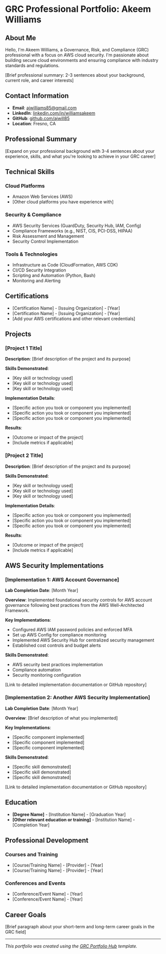 # GRC Professional Portfolio: Akeem Williams

## About Me

Hello, I'm Akeem Williams, a Governance, Risk, and Compliance (GRC) professional with a focus on AWS cloud security. I'm passionate about building secure cloud environments and ensuring compliance with industry standards and regulations.

[Brief professional summary: 2-3 sentences about your background, current role, and career interests]

## Contact Information

- **Email**: ajwilliams85@gmail.com
- **LinkedIn**: [linkedin.com/in/williamsakeem](https://www.linkedin.com/in/williamsakeem/)
- **GitHub**: [github.com/ajwill85](https://github.com/ajwill85)
- **Location**: Fresno, CA

## Professional Summary

[Expand on your professional background with 3-4 sentences about your experience, skills, and what you're looking to achieve in your GRC career]

## Technical Skills

### Cloud Platforms
- Amazon Web Services (AWS)
- [Other cloud platforms you have experience with]

### Security & Compliance
- AWS Security Services (GuardDuty, Security Hub, IAM, Config)
- Compliance Frameworks (e.g., NIST, CIS, PCI-DSS, HIPAA)
- Risk Assessment and Management
- Security Control Implementation

### Tools & Technologies
- Infrastructure as Code (CloudFormation, AWS CDK)
- CI/CD Security Integration
- Scripting and Automation (Python, Bash)
- Monitoring and Alerting

## Certifications

- [Certification Name] - [Issuing Organization] - [Year]
- [Certification Name] - [Issuing Organization] - [Year]
- [Add your AWS certifications and other relevant credentials]

## Projects

### [Project 1 Title]

**Description**: [Brief description of the project and its purpose]

**Skills Demonstrated**:
- [Key skill or technology used]
- [Key skill or technology used]
- [Key skill or technology used]

**Implementation Details**:
- [Specific action you took or component you implemented]
- [Specific action you took or component you implemented]
- [Specific action you took or component you implemented]

**Results**:
- [Outcome or impact of the project]
- [Include metrics if applicable]

### [Project 2 Title]

**Description**: [Brief description of the project and its purpose]

**Skills Demonstrated**:
- [Key skill or technology used]
- [Key skill or technology used]
- [Key skill or technology used]

**Implementation Details**:
- [Specific action you took or component you implemented]
- [Specific action you took or component you implemented]
- [Specific action you took or component you implemented]

**Results**:
- [Outcome or impact of the project]
- [Include metrics if applicable]

## AWS Security Implementations

### [Implementation 1: AWS Account Governance]

**Lab Completion Date**: [Month Year]

**Overview**: Implemented foundational security controls for AWS account governance following best practices from the AWS Well-Architected Framework.

**Key Implementations**:
- Configured AWS IAM password policies and enforced MFA
- Set up AWS Config for compliance monitoring
- Implemented AWS Security Hub for centralized security management
- Established cost controls and budget alerts

**Skills Demonstrated**:
- AWS security best practices implementation
- Compliance automation
- Security monitoring configuration

[Link to detailed implementation documentation or GitHub repository]

### [Implementation 2: Another AWS Security Implementation]

**Lab Completion Date**: [Month Year]

**Overview**: [Brief description of what you implemented]

**Key Implementations**:
- [Specific component implemented]
- [Specific component implemented]
- [Specific component implemented]

**Skills Demonstrated**:
- [Specific skill demonstrated]
- [Specific skill demonstrated]
- [Specific skill demonstrated]

[Link to detailed implementation documentation or GitHub repository]

## Education

- **[Degree Name]** - [Institution Name] - [Graduation Year]
- **[Other relevant education or training]** - [Institution Name] - [Completion Year]

## Professional Development

### Courses and Training
- [Course/Training Name] - [Provider] - [Year]
- [Course/Training Name] - [Provider] - [Year]

### Conferences and Events
- [Conference/Event Name] - [Year]
- [Conference/Event Name] - [Year]

## Career Goals

[Brief paragraph about your short-term and long-term career goals in the GRC field]

---

*This portfolio was created using the [GRC Portfolio Hub](https://github.com/ajy0127/grc_portfolio) template.* 
